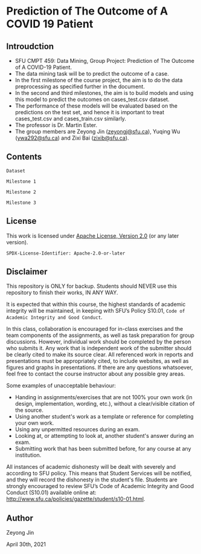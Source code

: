 # Prediction of The Outcome of A COVID 19 Patient

## Introudction
- SFU CMPT 459: Data Mining, Group Project: Prediction of The Outcome of A COVID-19 Patient.
- The data mining task will be to predict the outcome of a case. 
- In the first milestone of the course project, the aim is to do the data preprocessing as specified further in the document.
- In the second and third milestones, the aim is to build models and using this model to predict the outcomes on
cases_test.csv dataset. 
- The performance of these models will be evaluated based on the predictions on the test set, and hence it is important to treat cases_test.csv and cases_train.csv similarly.
- The professor is Dr. Martin Ester.
- The group members are Zeyong Jin (zeyongj@sfu.ca), Yuqing Wu (ywa292@sfu.ca) and Zixi Bai (zixib@sfu.ca).

## Contents

    Dataset
    
    Milestone 1
    
    Milestone 2
    
    Milestone 3
    

## License

This work is licensed under [Apache License, Version 2.0](https://www.apache.org/licenses/LICENSE-2.0) (or any later version). 

`SPDX-License-Identifier: Apache-2.0-or-later`

## Disclaimer

This repository is ONLY for backup. Students should NEVER use this repository to finish their works, IN ANY WAY.

It is expected that within this course, the highest standards of academic integrity will be maintained, in
keeping with SFU’s Policy S10.01, `Code of Academic Integrity and Good Conduct`.

In this class, collaboration is encouraged for in-class exercises and the team components of the assignments, as well
as task preparation for group discussions. However, individual work should be completed by the person
who submits it. Any work that is independent work of the submitter should be clearly cited to make its
source clear. All referenced work in reports and presentations must be appropriately cited, to include
websites, as well as figures and graphs in presentations. If there are any questions whatsoever, feel free
to contact the course instructor about any possible grey areas.

Some examples of unacceptable behaviour:
- Handing in assignments/exercises that are not 100% your own work (in design, implementation,
wording, etc.), without a clear/visible citation of the source.
- Using another student's work as a template or reference for completing your own work.
- Using any unpermitted resources during an exam.
- Looking at, or attempting to look at, another student's answer during an exam.
- Submitting work that has been submitted before, for any course at any institution.

All instances of academic dishonesty will be dealt with severely and according to SFU policy. This means
that Student Services will be notified, and they will record the dishonesty in the student's file. Students
are strongly encouraged to review SFU’s Code of Academic Integrity and Good Conduct (S10.01) available
online at: http://www.sfu.ca/policies/gazette/student/s10-01.html.

## Author

Zeyong Jin

April 30th, 2021

